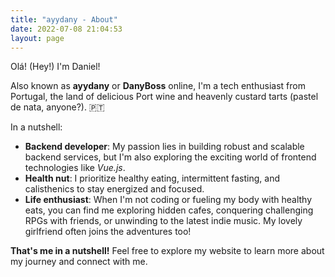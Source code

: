 ```yaml
---
title: "ayydany - About"
date: 2022-07-08 21:04:53
layout: page
---
```


Olá! (Hey!) I'm Daniel!

Also known as **ayydany** or **DanyBoss** online, I'm a tech enthusiast from Portugal, the land of delicious Port wine and heavenly custard tarts (pastel de nata, anyone?). 🇵🇹

In a nutshell:

- **Backend developer**: My passion lies in building robust and scalable backend services, but I'm also exploring the exciting world of frontend technologies like *Vue.js*.
- **Health nut**: I prioritize healthy eating, intermittent fasting, and calisthenics to stay energized and focused.
- **Life enthusiast**: When I'm not coding or fueling my body with healthy eats, you can find me exploring hidden cafes, conquering challenging RPGs with friends, or unwinding to the latest indie music. My lovely girlfriend often joins the adventures too! ️

**That's me in a nutshell!** Feel free to explore my website to learn more about my journey and connect with me.

